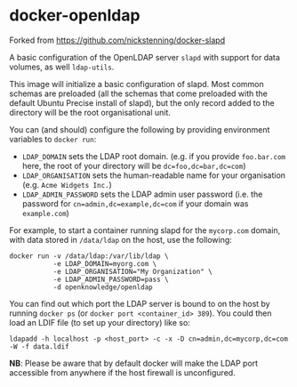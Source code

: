 # docker-openldap

Forked from https://github.com/nickstenning/docker-slapd

A basic configuration of the OpenLDAP server `slapd` with support for data
volumes, as well `ldap-utils`.

This image will initialize a basic configuration of slapd. Most common schemas
are preloaded (all the schemas that come preloaded with the default Ubuntu
Precise install of slapd), but the only record added to the directory will be
the root organisational unit.

You can (and should) configure the following by providing environment variables
to `docker run`:

- `LDAP_DOMAIN` sets the LDAP root domain. (e.g. if you provide `foo.bar.com`
  here, the root of your directory will be `dc=foo,dc=bar,dc=com`)
- `LDAP_ORGANISATION` sets the human-readable name for your organisation (e.g.
  `Acme Widgets Inc.`)
- `LDAP_ADMIN_PASSWORD` sets the LDAP admin user password (i.e. the password for
  `cn=admin,dc=example,dc=com` if your domain was `example.com`)

For example, to start a container running slapd for the `mycorp.com` domain,
with data stored in `/data/ldap` on the host, use the following:

    docker run -v /data/ldap:/var/lib/ldap \
               -e LDAP_DOMAIN=myorg.com \
               -e LDAP_ORGANISATION="My Organization" \
               -e LDAP_ADMIN_PASSWORD=pass \
               -d openknowledge/openldap

You can find out which port the LDAP server is bound to on the host by running
`docker ps` (or `docker port <container_id> 389`). You could then load an LDIF
file (to set up your directory) like so:

    ldapadd -h localhost -p <host_port> -c -x -D cn=admin,dc=mycorp,dc=com -W -f data.ldif

**NB**: Please be aware that by default docker will make the LDAP port
accessible from anywhere if the host firewall is unconfigured.
